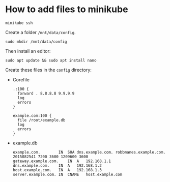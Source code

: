 # How to add files to minikube 

`minikube ssh`

Create a folder `/mnt/data/config`. 

`sudo mkdir /mnt/data/config`

Then install an editor:

`sudo apt update && sudo apt install nano`

Create these files in the `config` directory: 

- Corefile
  ```
  .:100 {
    forward . 8.8.8.8 9.9.9.9
    log
    errors
  }

  example.com:100 {
    file /root/example.db
    log
    errors
  }
  ```
- example.db
  ```
  example.com.        IN  SOA dns.example.com. robbmanes.example.com. 2015082541 7200 3600 1209600 3600
  gateway.example.com.    IN  A   192.168.1.1
  dns.example.com.    IN  A   192.168.1.2
  host.example.com.   IN  A   192.168.1.3
  server.example.com. IN  CNAME   host.example.com
  ```
